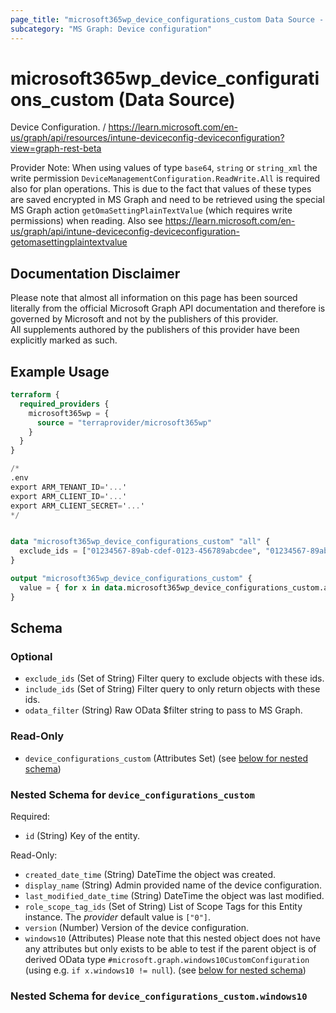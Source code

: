 ```yaml
---
page_title: "microsoft365wp_device_configurations_custom Data Source - microsoft365wp"
subcategory: "MS Graph: Device configuration"
---
```


# microsoft365wp_device_configurations_custom (Data Source)

Device Configuration. / https://learn.microsoft.com/en-us/graph/api/resources/intune-deviceconfig-deviceconfiguration?view=graph-rest-beta

Provider Note: When using values of type `base64`, `string` or `string_xml` the write permission `DeviceManagementConfiguration.ReadWrite.All` is required also for plan operations. This is due to the fact that values of these types are saved encrypted in MS Graph and need to be retrieved using the special MS Graph action `getOmaSettingPlainTextValue` (which requires write permissions) when reading. Also see https://learn.microsoft.com/en-us/graph/api/intune-deviceconfig-deviceconfiguration-getomasettingplaintextvalue

## Documentation Disclaimer

Please note that almost all information on this page has been sourced literally from the official Microsoft Graph API 
documentation and therefore is governed by Microsoft and not by the publishers of this provider.  
All supplements authored by the publishers of this provider have been explicitly marked as such.

## Example Usage

```terraform
terraform {
  required_providers {
    microsoft365wp = {
      source = "terraprovider/microsoft365wp"
    }
  }
}

/*
.env
export ARM_TENANT_ID='...'
export ARM_CLIENT_ID='...'
export ARM_CLIENT_SECRET='...'
*/


data "microsoft365wp_device_configurations_custom" "all" {
  exclude_ids = ["01234567-89ab-cdef-0123-456789abcdee", "01234567-89ab-cdef-0123-456789abcdef"]
}

output "microsoft365wp_device_configurations_custom" {
  value = { for x in data.microsoft365wp_device_configurations_custom.all.device_configurations_custom : x.id => x }
}
```

<!-- schema generated by tfplugindocs -->
## Schema

### Optional

- `exclude_ids` (Set of String) Filter query to exclude objects with these ids.
- `include_ids` (Set of String) Filter query to only return objects with these ids.
- `odata_filter` (String) Raw OData $filter string to pass to MS Graph.

### Read-Only

- `device_configurations_custom` (Attributes Set) (see [below for nested schema](#nestedatt--device_configurations_custom))

<a id="nestedatt--device_configurations_custom"></a>
### Nested Schema for `device_configurations_custom`

Required:

- `id` (String) Key of the entity.

Read-Only:

- `created_date_time` (String) DateTime the object was created.
- `display_name` (String) Admin provided name of the device configuration.
- `last_modified_date_time` (String) DateTime the object was last modified.
- `role_scope_tag_ids` (Set of String) List of Scope Tags for this Entity instance. The _provider_ default value is `["0"]`.
- `version` (Number) Version of the device configuration.
- `windows10` (Attributes) Please note that this nested object does not have any attributes but only exists to be able to test if the parent object is of derived OData type `#microsoft.graph.windows10CustomConfiguration` (using e.g. `if x.windows10 != null`). (see [below for nested schema](#nestedatt--device_configurations_custom--windows10))

<a id="nestedatt--device_configurations_custom--windows10"></a>
### Nested Schema for `device_configurations_custom.windows10`
